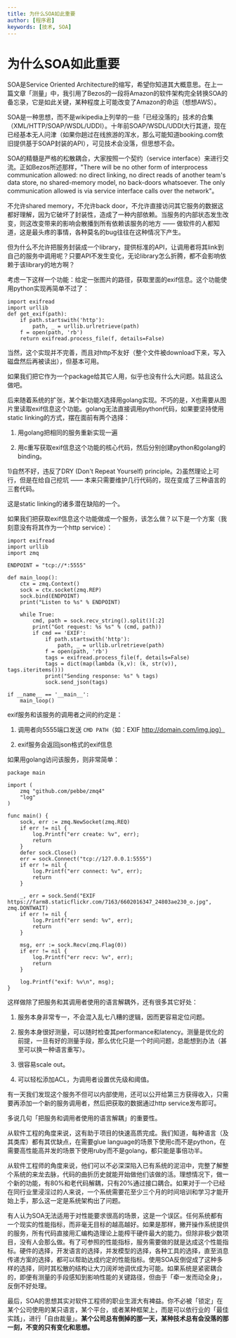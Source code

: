 ```yaml
---
title: 为什么SOA如此重要
author: [程序君]
keywords: [技术, SOA]
---
```


# 为什么SOA如此重要

SOA是Service Oriented Architecture的缩写，希望你知道其大概意思。在上一篇文章「测量」中，我引用了Bezos的一段将Amazon的软件架构完全转换SOA的备忘录，它是如此关键，某种程度上可能改变了Amazon的命运（想想AWS）。

SOA是一种思想，而不是wikipedia上列举的一些「已经没落的」技术的合集（XML/HTTP/SOAP/WSDL/UDDI）。十年前SOAP/WSDL/UDDI大行其道，现在已经基本无人问津（如果你趟过在线旅游的浑水，那么可能知道booking.com依旧提供基于SOAP封装的API），可见技术会没落，但思想不会。

SOA的精髓是严格的松散耦合，大家按照一个契约（service interface）来进行交流。正如Bezos所述那样，"There will be no other form of interprocess communication allowed: no direct linking, no direct reads of another team's data store, no shared-memory model, no back-doors whatsoever. The only communication allowed is via service interface calls over the network"。

不允许shared memory，不允许back door，不允许直接访问其它服务的数据这都好理解，因为它破坏了封装性，造成了一种内部依赖。当服务的内部状态发生改变，则这改变带来的影响会散播到所有依赖该服务的地方 —— 做软件的人都知道，这是最头疼的事情，各种莫名的bug往往在这种情况下产生。

但为什么不允许把服务封装成一个library，提供标准的API，让调用者将其link到自己的服务中调用呢？只要API不发生变化，无论library怎么折腾，都不会影响依赖于该library的地方啊？

考虑一下这样一个功能：给定一张图片的路径，获取里面的exif信息。这个功能使用python实现再简单不过了：

```
import exifread
import urllib
def get_exif(path):
    if path.startswith('http'):
        path, _ = urllib.urlretrieve(path)
    f = open(path, 'rb')
    return exifread.process_file(f, details=False)
```

当然，这个实现并不完善，而且对http不友好（整个文件被download下来，写入磁盘然后再被读出），但基本可用。

如果我们把它作为一个package给其它人用，似乎也没有什么大问题。姑且这么做吧。

后来随着系统的扩张，某个新功能X选择用golang实现。不巧的是，X也需要从图片里读取exif信息这个功能。golang无法直接调用python代码，如果要坚持使用static linking的方式，摆在面前有两个选择：

1) 用golang把相同的服务重新实现一遍

2) 用c重写获取exif信息这个功能的核心代码，然后分别创建python和golang的binding。

1)自然不好，违反了DRY (Don't Repeat Yourself) principle。2)虽然理论上可行，但是在给自己挖坑 —— 本来只需要维护几行代码的，现在变成了三种语言的三套代码。

这是static linking的诸多潜在缺陷的一个。

如果我们把获取exif信息这个功能做成一个服务，该怎么做？以下是一个方案（我刻意没有将其作为一个http service）：

```
import exifread
import urllib
import zmq

ENDPOINT = "tcp://*:5555"

def main_loop():
    ctx = zmq.Context()
    sock = ctx.socket(zmq.REP)
    sock.bind(ENDPOINT)
    print("Listen to %s" % ENDPOINT)

    while True:
        cmd, path = sock.recv_string().split()[:2]
        print("Got request: %s %s" % (cmd, path))
        if cmd == 'EXIF':
            if path.startswith('http'):
                path, _ = urllib.urlretrieve(path)
            f = open(path, 'rb')
            tags = exifread.process_file(f, details=False)
            tags = dict(map(lambda (k,v): (k, str(v)), tags.iteritems()))
            print("Sending response: %s" % tags)
            sock.send_json(tags)

if __name__ == '__main__':
    main_loop()
```

exif服务和该服务的调用者之间的约定是：

1) 调用者向5555端口发送 ``CMD PATH``（如：EXIF http://domain.com/img.jpg）

2) exif服务会返回json格式的exif信息

如果用golang访问该服务，则非常简单：

```
package main

import (
    zmq "github.com/pebbe/zmq4"
    "log"
)

func main() {
    sock, err := zmq.NewSocket(zmq.REQ)
    if err != nil {
        log.Printf("err create: %v", err);
        return
    }
    defer sock.Close()
    err = sock.Connect("tcp://127.0.0.1:5555")
    if err != nil {
        log.Printf("err connect: %v", err);
        return
    }

    _, err = sock.Send("EXIF https://farm8.staticflickr.com/7163/6602016347_24803ae230_o.jpg", zmq.DONTWAIT)
    if err != nil {
        log.Printf("err send: %v", err);
        return
    }

    msg, err := sock.Recv(zmq.Flag(0))
    if err != nil {
        log.Printf("err recv: %v", err);
        return
    }

    log.Printf("exif: %v\n", msg);
}
```

这样做除了把服务和其调用者使用的语言解耦外，还有很多其它好处：

1) 服务本身非常专一，不会混入乱七八糟的逻辑，因而更容易定位问题。

2) 服务本身很好测量，可以随时检查其performance和latency。测量是优化的前提，一旦有好的测量手段，那么优化只是一个时间问题，总能想到办法（甚至可以换一种语言重写）。

3) 很容易scale out。

4) 可以轻松添加ACL，为调用者设置优先级和阈值。

有一天我们发现这个服务不但可以内部使用，还可以公开给第三方获得收入，只需要再添加一个新的服务调用者，然后把获取的数据通过http service发布即可。

多说几句「把服务和调用者使用的语言解耦」的重要性。

从软件工程的角度来说，这有助于项目的快速高质完成。我们知道，每种语言（及其类库）都有其优缺点，在需要glue language的场景下使用c而不是python，在需要高性能高并发的场景下使用ruby而不是golang，都只能是事倍功半。

从软件工程师的角度来说，他们可以不必深深陷入已有系统的泥沼中，完整了解整个系统的来龙去脉，代码的曲折历史就能开始做他们该做的活。理想情况下，做一个新的功能，有80%和老代码解耦，只有20%通过接口耦合。如果对于一个已经在同行业里浸淫过的人来说，一个系统需要花至少三个月的时间培训和学习才能开始上手，那么这一定是系统架构出了问题。

有人认为SOA无法适用于对性能要求很高的场景，这是一个误区。任何系统都有一个现实的性能指标，而非毫无目标的越高越好。如果是那样，撇开操作系统提供的服务，所有代码直接用汇编构造理论上能榨干硬件最大的能力。但除非极少数项目，没有人会那么做。有了可参照的性能指标，服务需要做的就是达成这个性能指标。硬件的选择，开发语言的选择，并发模型的选择，各种工具的选择，直至消息传递方案的选择，都可以帮助达成约定的性能指标。使用SOA反倒促成了这种多样的选择，同时其松散的结构让大刀阔斧地调优成为可能。如果系统是紧密耦合的，即便有测量的手段感知到影响性能的关键路径，但由于「牵一发而动全身」，反倒不好处理。

最后，SOA的思想其实对软件工程师的职业生涯大有裨益。你不必被「锁定」在某个公司使用的某只语言，某个平台，或者某种框架上，而是可以依行业的「最佳实践」，进行「自由裁量」。__某个公司总有倒掉的那一天，某种技术总有会没落的那一刻，不变的只有变化和思想。__
